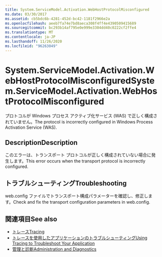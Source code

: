 ```yaml
---
title: System.ServiceModel.Activation.WebHostProtocolMisconfigured
ms.date: 03/30/2017
ms.assetid: cb5bdc6b-4281-452d-bc42-1181f2966e2a
ms.openlocfilehash: aeeb7fa74e7bd8aeca308f4ff4e4390509415689
ms.sourcegitcommit: bc293b14af795e0e999e3304dd40c0222cf2ffe4
ms.translationtype: MT
ms.contentlocale: ja-JP
ms.lasthandoff: 11/26/2020
ms.locfileid: "96263049"
---
```

# <a name="systemservicemodelactivationwebhostprotocolmisconfigured"></a><span data-ttu-id="353ee-102">System.ServiceModel.Activation.WebHostProtocolMisconfigured</span><span class="sxs-lookup"><span data-stu-id="353ee-102">System.ServiceModel.Activation.WebHostProtocolMisconfigured</span></span>

<span data-ttu-id="353ee-103">プロトコルが Windows プロセス アクティブ化サービス (WAS) で正しく構成されていません。</span><span class="sxs-lookup"><span data-stu-id="353ee-103">The protocol is incorrectly configured in Windows Process Activation Service (WAS).</span></span>  
  
## <a name="description"></a><span data-ttu-id="353ee-104">Description</span><span class="sxs-lookup"><span data-stu-id="353ee-104">Description</span></span>  

 <span data-ttu-id="353ee-105">このエラーは、トランスポート プロトコルが正しく構成されていない場合に発生します。</span><span class="sxs-lookup"><span data-stu-id="353ee-105">This error occurs when the transport protocol is incorrectly configured.</span></span>  
  
## <a name="troubleshooting"></a><span data-ttu-id="353ee-106">トラブルシューティング</span><span class="sxs-lookup"><span data-stu-id="353ee-106">Troubleshooting</span></span>  

 <span data-ttu-id="353ee-107">web.config ファイルでトランスポート構成パラメーターを確認し、修正します。</span><span class="sxs-lookup"><span data-stu-id="353ee-107">Check and fix the transport configuration parameters in web.config.</span></span>  
  
## <a name="see-also"></a><span data-ttu-id="353ee-108">関連項目</span><span class="sxs-lookup"><span data-stu-id="353ee-108">See also</span></span>

- [<span data-ttu-id="353ee-109">トレース</span><span class="sxs-lookup"><span data-stu-id="353ee-109">Tracing</span></span>](index.md)
- [<span data-ttu-id="353ee-110">トレースを使用したアプリケーションのトラブルシューティング</span><span class="sxs-lookup"><span data-stu-id="353ee-110">Using Tracing to Troubleshoot Your Application</span></span>](using-tracing-to-troubleshoot-your-application.md)
- [<span data-ttu-id="353ee-111">管理と診断</span><span class="sxs-lookup"><span data-stu-id="353ee-111">Administration and Diagnostics</span></span>](../index.md)
